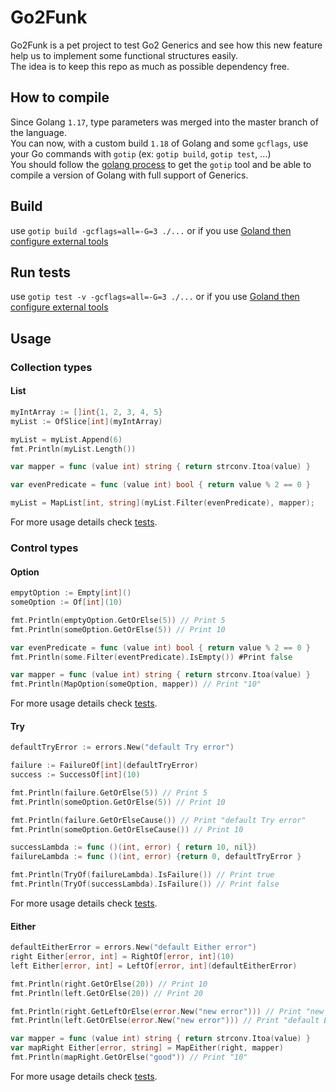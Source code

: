 # Go2Funk

Go2Funk is a pet project to test Go2 Generics and see how this new feature help us to implement some functional
structures easily.  
The idea is to keep this repo as much as possible dependency free.

## How to compile
Since Golang `1.17`, type parameters was merged into the master branch of the language.   
You can now, with a custom build `1.18` of Golang and some `gcflags`, use your Go commands with `gotip` (ex: `gotip build`, `gotip test`, ...)   
You should follow the [golang process](https://github.com/golang/tools/blob/master/gopls/doc/advanced.md#working-with-generic-code) to get the
`gotip` tool and be able to compile a version of Golang with full support of Generics.

## Build

use `gotip build -gcflags=all=-G=3 ./...` or if you
use [Goland then configure external tools](https://www.jetbrains.com/help/go/how-to-use-type-parameters-for-generic-programming.html)

## Run tests

use `gotip test -v -gcflags=all=-G=3 ./...` or if you
use [Goland then configure external tools](https://www.jetbrains.com/help/go/how-to-use-type-parameters-for-generic-programming.html)

## Usage

### Collection types

#### List

```go
myIntArray := []int{1, 2, 3, 4, 5}
myList := OfSlice[int](myIntArray)

myList = myList.Append(6)
fmt.Println(myList.Length())

var mapper = func (value int) string { return strconv.Itoa(value) }

var evenPredicate = func (value int) bool { return value % 2 == 0 }

myList = MapList[int, string](myList.Filter(evenPredicate), mapper); 
```

For more usage details check [tests](./api/collection/list_test.go2).

### Control types

#### Option

```go
empytOption := Empty[int]()
someOption := Of[int](10)

fmt.Println(emptyOption.GetOrElse(5)) // Print 5
fmt.Println(someOption.GetOrElse(5)) // Print 10

var evenPredicate = func (value int) bool { return value % 2 == 0 }
fmt.Println(some.Filter(eventPredicate).IsEmpty()) #Print false

var mapper = func (value int) string { return strconv.Itoa(value) }
fmt.Println(MapOption(someOption, mapper)) // Print "10"
```

For more usage details check [tests](./api/control/option_test.go2).

#### Try

```go
defaultTryError := errors.New("default Try error")

failure := FailureOf[int](defaultTryError)
success := SuccessOf[int](10)

fmt.Println(failure.GetOrElse(5)) // Print 5
fmt.Println(someOption.GetOrElse(5)) // Print 10

fmt.Println(failure.GetOrElseCause()) // Print "default Try error"
fmt.Println(someOption.GetOrElseCause()) // Print 10

successLambda := func ()(int, error) { return 10, nil})
failureLambda := func ()(int, error) {return 0, defaultTryError }

fmt.Println(TryOf(failureLambda).IsFailure()) // Print true
fmt.Println(TryOf(successLambda).IsFailure()) // Print false
```

For more usage details check [tests](./api/control/try_test.go2).

#### Either

```go
defaultEitherError = errors.New("default Either error")
right Either[error, int] = RightOf[error, int](10)
left Either[error, int] = LeftOf[error, int](defaultEitherError)

fmt.Println(right.GetOrElse(20)) // Print 10
fmt.Println(left.GetOrElse(20)) // Print 20

fmt.Println(right.GetLeftOrElse(error.New("new error"))) // Print "new error"
fmt.Println(left.GetOrElse(error.New("new error"))) // Print "default Either error"

var mapper = func (value int) string { return strconv.Itoa(value) }
var mapRight Either[error, string] = MapEither(right, mapper)
fmt.Println(mapRight.GetOrElse("good")) // Print "10"
```

For more usage details check [tests](./api/control/either_test.go2).